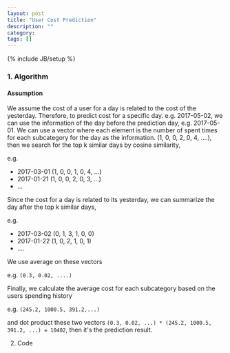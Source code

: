 ```yaml
---
layout: post
title: "User Cost Prediction"
description: ""
category: 
tags: []
---
```

{% include JB/setup %}

### 1. Algorithm

#### Assumption
  
  We assume the cost of a user for a day is related to the cost of the yesterday.
  Therefore, to predict cost for a specific day. e.g. 2017-05-02, we can use the information of the day before the prediction day, e.g. 2017-05-01.
  We can use a vector where each element is the number of spent times for each subcategory for the day as the information.
  (1, 0, 0, 2, 0, 4, ....), then we search for the top k similar days by cosine similarity, 
  
  
  e.g.
  
  * 2017-03-01 (1, 0, 0, 1, 0, 4, ...)
  * 2017-01-21 (1, 0, 0, 2, 0, 3, ...)
  * ...
  
  
  Since the cost for a day is related to its yesterday, we can summarize the day after the top k similar days,
  
  
  e.g.
  
  * 2017-03-02 (0, 1, 3, 1, 0, 0)
  * 2017-01-22 (1, 0, 2, 1, 0, 1)
  * ....
  
  
  We use average on these vectors 
  
  e.g. `(0.3, 0.02, ....)`
  
  Finally, we calculate the average cost for each subcategory based on the users spending history 
  
  e.g. `(245.2, 1000.5, 391.2,...)`
  
  and dot product these two vectors `(0.3, 0.02, ...) * (245.2, 1000.5, 391.2, ...) = 10402`, then it's the prediction result.
 
2. Code
 
